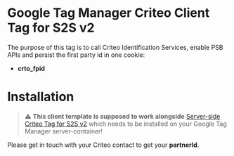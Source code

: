 # Google Tag Manager Criteo Client Tag for S2S v2

The purpose of this tag is to call Criteo Identification Services, enable PSB APIs and persist the first party id in one cookie:

* **crto_fpid** 

# Installation

> :warning: **This client template is supposed to work alongside** [Server-side Criteo Tag for S2S v2](https://github.com/criteo/sgtm-criteo-tag-s2sv2) which needs to be installed on your Google Tag Manager server-container!

Please get in touch with your Criteo contact to get your **partnerId**.
